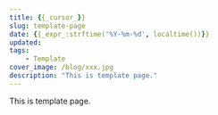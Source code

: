 ```yaml
---
title: {{_cursor_}}
slug: template-page
date: {{_expr_:strftime('%Y-%m-%d', localtime())}}
updated:
tags:
    - Template
cover_image: /blog/xxx.jpg
description: "This is template page."
---
```


This is template page.

